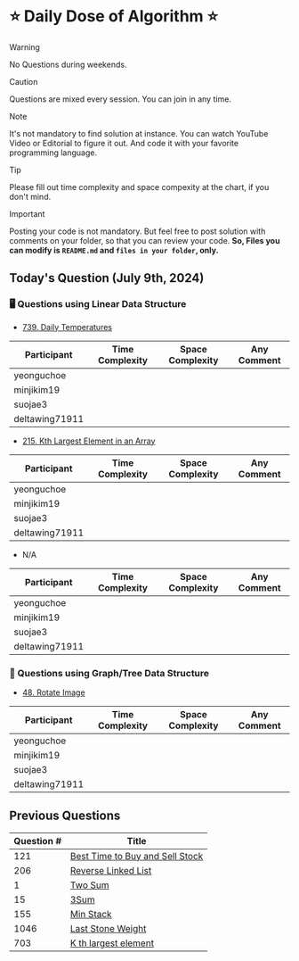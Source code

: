 # ⭐ Daily Dose of Algorithm ⭐
> [!WARNING]
> No Questions during weekends.

> [!CAUTION]
> Questions are mixed every session. You can join in any time.

> [!NOTE]
> It's not mandatory to find solution at instance. You can watch YouTube Video or Editorial to figure it out. And code it with your favorite programming language.

> [!TIP]  
> Please fill out time complexity and space compexity at the chart, if you don't mind.

> [!IMPORTANT]
> Posting your code is not mandatory. But feel free to post solution with comments on your folder, so that you can review your code. **So, Files you can modify is `README.md` and `files in your folder`, only.**

## Today's Question (July 9th, 2024)
### 🖥️ Questions using Linear Data Structure

- [739. Daily Temperatures](https://leetcode.com/problems/daily-temperatures/description/)

| Participant    | Time Complexity | Space Complexity | Any Comment |
| -------------- | --------------- | ---------------- | ----------- |
| yeonguchoe     |                 |                  |             |
| minjikim19     |                 |                  |             |
| suojae3        |                 |                  |             |
| deltawing71911 |                 |                  |             |

- [215. Kth Largest Element in an Array](https://leetcode.com/problems/kth-largest-element-in-an-array/description/)

| Participant    | Time Complexity | Space Complexity | Any Comment |
| -------------- | --------------- | ---------------- | ----------- |
| yeonguchoe     |                 |                  |             |
| minjikim19     |                 |                  |             |
| suojae3        |                 |                  |             |
| deltawing71911 |                 |                  |             |

- N/A

| Participant    | Time Complexity | Space Complexity | Any Comment |
| -------------- | --------------- | ---------------- | ----------- |
| yeonguchoe     |                 |                  |             |
| minjikim19     |                 |                  |             |
| suojae3        |                 |                  |             |
| deltawing71911 |                 |                  |             |

### 🌲 Questions using Graph/Tree Data Structure

- [48. Rotate Image](https://leetcode.com/problems/rotate-image/description/)

| Participant    | Time Complexity | Space Complexity | Any Comment |
| -------------- | --------------- | ---------------- | ----------- |
| yeonguchoe     |                 |                  |             |
| minjikim19     |                 |                  |             |
| suojae3        |                 |                  |             |
| deltawing71911 |                 |                  |             |


## Previous Questions

| Question # | Title                                                                                              |
| ---------- | -------------------------------------------------------------------------------------------------- |
| 121        | [Best Time to Buy and Sell Stock](https://leetcode.com/problems/best-time-to-buy-and-sell-stock/)  |
| 206        | [Reverse Linked List](https://leetcode.com/problems/reverse-linked-list/description/)              |
| 1          | [Two Sum](https://leetcode.com/problems/two-sum/description/)                                      |
| 15         | [3Sum](https://leetcode.com/problems/3sum/description/)                                            |
| 155        | [Min Stack](https://leetcode.com/problems/min-stack/description/)                                  |
| 1046       | [Last Stone Weight](https://leetcode.com/problems/last-stone-weight/description/)                  |
| 703        | [K th largest element](https://leetcode.com/problems/kth-largest-element-in-a-stream/description/) |



